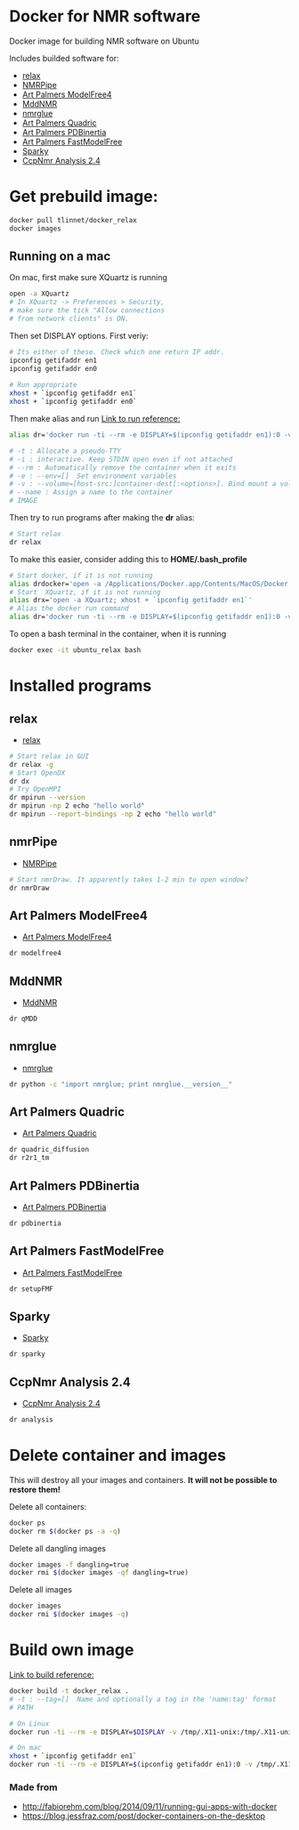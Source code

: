 # Docker for NMR software
Docker image for building NMR software on Ubuntu

Includes builded software for:

* [relax](http://www.nmr-relax.com/)
* [NMRPipe](https://www.ibbr.umd.edu/nmrpipe/install.html)
* [Art Palmers ModelFree4](http://comdnmr.nysbc.org/comd-nmr-dissem/comd-nmr-software/software/modelfree)
* [MddNMR](http://mddnmr.spektrino.com/download)
* [nmrglue](https://www.nmrglue.com/)
* [Art Palmers Quadric](http://comdnmr.nysbc.org/comd-nmr-dissem/comd-nmr-software/software/quadric-diffusion)
* [Art Palmers PDBinertia](http://comdnmr.nysbc.org/comd-nmr-dissem/comd-nmr-software/software/pdbinertia)
* [Art Palmers FastModelFree](http://comdnmr.nysbc.org/comd-nmr-dissem/comd-nmr-software/software/modelfree)
* [Sparky](http://www.cgl.ucsf.edu/home/sparky)
* [CcpNmr Analysis 2.4](http://www.ccpn.ac.uk/v2-software/downloads)

# Get prebuild image:
```bash
docker pull tlinnet/docker_relax
docker images
```

## Running on a mac
On mac, first make sure XQuartz is running

```bash
open -a XQuartz
# In XQuartz -> Preferences > Security, 
# make sure the tick "Allow connections 
# from network clients" is ON.
```

Then set DISPLAY options. First veriy:

```bash
# Its either of these. Check which one return IP addr.
ipconfig getifaddr en1
ipconfig getifaddr en0
 
# Run appropriate
xhost + `ipconfig getifaddr en1`
xhost + `ipconfig getifaddr en0`
```

Then make alias and run
[Link to run reference:](https://docs.docker.com/v1.11/engine/reference/commandline/run)

```bash
alias dr='docker run -ti --rm -e DISPLAY=$(ipconfig getifaddr en1):0 -v /tmp/.X11-unix:/tmp/.X11-unix -v $PWD:/home/developer/work --name ubuntu_relax tlinnet/docker_relax'

# -t : Allocate a pseudo-TTY
# -i : interactive. Keep STDIN open even if not attached
# --rm : Automatically remove the container when it exits
# -e : --env=[]  Set environment variables
# -v : --volume=[host-src:]container-dest[:<options>]. Bind mount a volume.
# --name : Assign a name to the container
# IMAGE
```

Then try to run programs after making the **dr** alias:

```bash
# Start relax
dr relax
```

To make this easier, consider adding this to **HOME/.bash_profile**

```bash
# Start docker, if it is not running
alias drdocker='open -a /Applications/Docker.app/Contents/MacOS/Docker'
# Start  XQuartz, if it is not running
alias drx='open -a XQuartz; xhost + `ipconfig getifaddr en1`'
# Alias the docker run command
alias dr='docker run -ti --rm -e DISPLAY=$(ipconfig getifaddr en1):0 -v /tmp/.X11-unix:/tmp/.X11-unix -v $PWD:/home/developer/work --name ubuntu_relax tlinnet/docker_relax'
```

To open a bash terminal in the container, when it is running

```bash
docker exec -it ubuntu_relax bash
```

# Installed programs
## relax
* [relax](http://www.nmr-relax.com/)

```bash
# Start relax in GUI
dr relax -g
# Start OpenDX
dr dx
# Try OpenMPI
dr mpirun --version
dr mpirun -np 2 echo "hello world"
dr mpirun --report-bindings -np 2 echo "hello world"
```
## nmrPipe
* [NMRPipe](https://www.ibbr.umd.edu/nmrpipe/install.html)

```bash
# Start nmrDraw. It apparently takes 1-2 min to open window?
dr nmrDraw
```
## Art Palmers ModelFree4
* [Art Palmers ModelFree4](http://comdnmr.nysbc.org/comd-nmr-dissem/comd-nmr-software/software/modelfree)

```bash
dr modelfree4
```
## MddNMR
* [MddNMR](http://mddnmr.spektrino.com/download)

```bash
dr qMDD
```
## nmrglue
* [nmrglue](https://www.nmrglue.com/)

```bash
dr python -c "import nmrglue; print nmrglue.__version__"
```

## Art Palmers Quadric
* [Art Palmers Quadric](http://comdnmr.nysbc.org/comd-nmr-dissem/comd-nmr-software/software/quadric-diffusion)

```bash
dr quadric_diffusion
dr r2r1_tm
```

## Art Palmers PDBinertia
* [Art Palmers PDBinertia](http://comdnmr.nysbc.org/comd-nmr-dissem/comd-nmr-software/software/pdbinertia)

```bash
dr pdbinertia
```

## Art Palmers FastModelFree
* [Art Palmers FastModelFree](http://comdnmr.nysbc.org/comd-nmr-dissem/comd-nmr-software/software/modelfree)

```bash
dr setupFMF
```

## Sparky
* [Sparky](http://www.cgl.ucsf.edu/home/sparky)

```bash
dr sparky
```

## CcpNmr Analysis 2.4 
* [CcpNmr Analysis 2.4](http://www.ccpn.ac.uk/v2-software/downloads)

```bash
dr analysis
```

# Delete container and images
This will destroy all your images and containers. **It will not be possible to restore them!**

Delete all containers:

```bash
docker ps
docker rm $(docker ps -a -q)
```

Delete all dangling images

```bash
docker images -f dangling=true
docker rmi $(docker images -qf dangling=true)
```

Delete all images

```bash
docker images
docker rmi $(docker images -q)
```

# Build own image
[Link to build reference:](https://docs.docker.com/v1.11/engine/reference/commandline/build)

```bash
docker build -t docker_relax .
# -t : --tag=[]  Name and optionally a tag in the 'name:tag' format
# PATH

# On Linux
docker run -ti --rm -e DISPLAY=$DISPLAY -v /tmp/.X11-unix:/tmp/.X11-unix -v $PWD:/home/developer/work --name ubuntu_relax docker_relax

# On mac
xhost + `ipconfig getifaddr en1`
docker run -ti --rm -e DISPLAY=$(ipconfig getifaddr en1):0 -v /tmp/.X11-unix:/tmp/.X11-unix -v $PWD:/home/developer/work --name ubuntu_relax docker_relax

```



### Made from
* <http://fabiorehm.com/blog/2014/09/11/running-gui-apps-with-docker> <br>
* <https://blog.jessfraz.com/post/docker-containers-on-the-desktop>

